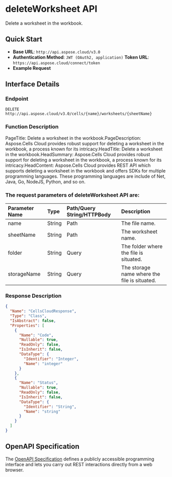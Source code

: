 # **deleteWorksheet API**

Delete a worksheet in the workbook. 

## **Quick Start**

- **Base URL**: `http://api.aspose.cloud/v3.0`
- **Authentication Method**: `JWT (OAuth2, application)`  **Token URL**: `https://api.aspose.cloud/connect/token`
- **Example Request** 
<script src="https://gist.github.com/aspose-cells-cloud-gists/8a5b324fdf3e574dbd747c1a1e24b05d.js?file=Example30_DeleteWorksheet.cs"></script>

## **Interface Details**

### **Endpoint** 

```
DELETE http://api.aspose.cloud/v3.0/cells/{name}/worksheets/{sheetName}
```

### **Function Description**
PageTitle: Delete a worksheet in the workbook.PageDescription: Aspose.Cells Cloud provides robust support for deleting a worksheet in the workbook, a process known for its intricacy.HeadTitle: Delete a worksheet in the workbook.HeadSummary: Aspose.Cells Cloud provides robust support for  deleting a worksheet in the workbook, a process known for its intricacy.HeadContent: Aspose.Cells Cloud provides REST API which supports  deleting a worksheet in the workbook and offers SDKs for multiple programming languages. These programming languages are include of Net, Java, Go, NodeJS, Python, and so on.

### The request parameters of **deleteWorksheet** API are: 

| Parameter Name | Type | Path/Query String/HTTPBody | Description | 
| :- | :- | :- |:- | 
|name|String|Path|The file name.|
|sheetName|String|Path|The worksheet name.|
|folder|String|Query|The folder where the file is situated.|
|storageName|String|Query|The storage name where the file is situated.|


### **Response Description**
```json
{
  "Name": "CellsCloudResponse",
  "Type": "Class",
  "IsAbstract": false,
  "Properties": [
    {
      "Name": "Code",
      "Nullable": true,
      "ReadOnly": false,
      "IsInherit": false,
      "DataType": {
        "Identifier": "Integer",
        "Name": "integer"
      }
    },
    {
      "Name": "Status",
      "Nullable": true,
      "ReadOnly": false,
      "IsInherit": false,
      "DataType": {
        "Identifier": "String",
        "Name": "string"
      }
    }
  ]
}
```

## OpenAPI Specification

The [OpenAPI Specification](https://reference.aspose.cloud/cells/#/WorksheetsController/DeleteWorksheet) defines a publicly accessible programming interface and lets you carry out REST interactions directly from a web browser.

